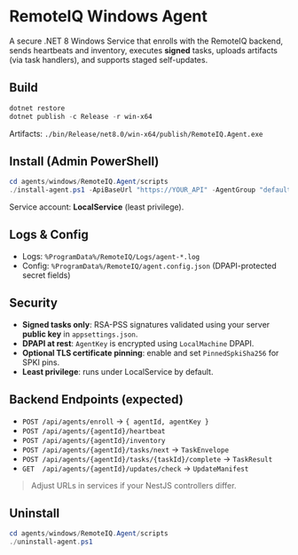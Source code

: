 # RemoteIQ Windows Agent

A secure .NET 8 Windows Service that enrolls with the RemoteIQ backend, sends heartbeats and inventory, executes **signed** tasks, uploads artifacts (via task handlers), and supports staged self-updates.

## Build

```powershell
dotnet restore
dotnet publish -c Release -r win-x64
```

Artifacts: `./bin/Release/net8.0/win-x64/publish/RemoteIQ.Agent.exe`

## Install (Admin PowerShell)

```powershell
cd agents/windows/RemoteIQ.Agent/scripts
./install-agent.ps1 -ApiBaseUrl "https://YOUR_API" -AgentGroup "default"
```

Service account: **LocalService** (least privilege).

## Logs & Config

- Logs: `%ProgramData%/RemoteIQ/Logs/agent-*.log`
- Config: `%ProgramData%/RemoteIQ/agent.config.json` (DPAPI-protected secret fields)

## Security

- **Signed tasks only**: RSA-PSS signatures validated using your server **public key** in `appsettings.json`.
- **DPAPI at rest**: `AgentKey` is encrypted using `LocalMachine` DPAPI.
- **Optional TLS certificate pinning**: enable and set `PinnedSpkiSha256` for SPKI pins.
- **Least privilege**: runs under LocalService by default.

## Backend Endpoints (expected)

- `POST /api/agents/enroll` → `{ agentId, agentKey }`
- `POST /api/agents/{agentId}/heartbeat`
- `POST /api/agents/{agentId}/inventory`
- `POST /api/agents/{agentId}/tasks/next` → `TaskEnvelope`
- `POST /api/agents/{agentId}/tasks/{taskId}/complete` → `TaskResult`
- `GET  /api/agents/{agentId}/updates/check` → `UpdateManifest`

> Adjust URLs in services if your NestJS controllers differ.

## Uninstall

```powershell
cd agents/windows/RemoteIQ.Agent/scripts
./uninstall-agent.ps1
```
